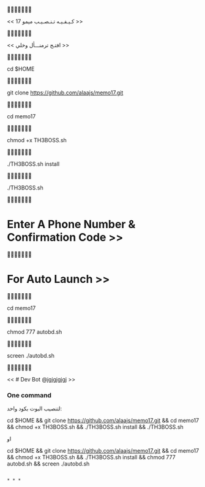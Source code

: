 
🔸➖🔹➖🔸➖🔹

 << كـيـفـيـه تـنـصـيـب ميمو 17 >>
 
🔸➖🔹➖🔸➖🔹

 << افتـح ترمنـــأل وخلي >>
 
🔸➖🔹➖🔸➖🔹

cd $HOME

🔸➖🔹➖🔸➖🔹

git clone https://github.com/alaajs/memo17.git

🔸➖🔹➖🔸➖🔹

cd memo17

🔸➖🔹➖🔸➖🔹

chmod +x TH3BOSS.sh

🔸➖🔹➖🔸➖🔹

./TH3BOSS.sh install

🔸➖🔹➖🔸➖🔹

./TH3BOSS.sh 

🔸➖🔹➖🔸➖🔹

# Enter A Phone Number & Confirmation Code >>

🔸➖🔹➖🔸➖🔹

# For Auto Launch >>

🔸➖🔹➖🔸➖🔹

cd memo17

🔸➖🔹➖🔸➖🔹

chmod 777 autobd.sh

🔸➖🔹➖🔸➖🔹

screen ./autobd.sh

🔸➖🔹➖🔸➖🔹


<< # Dev Bot @jgjgjgjgj >>


### One command
لتنصيب البوت بكود واحد:

cd $HOME && git clone https://github.com/alaajs/memo17.git && cd memo17 && chmod +x TH3BOSS.sh && ./TH3BOSS.sh install && ./TH3BOSS.sh

او

cd $HOME && git clone https://github.com/alaajs/memo17.git && cd memo17 && chmod +x TH3BOSS.sh && ./TH3BOSS.sh install && chmod 777 autobd.sh && screen ./autobd.sh
```

* * *

